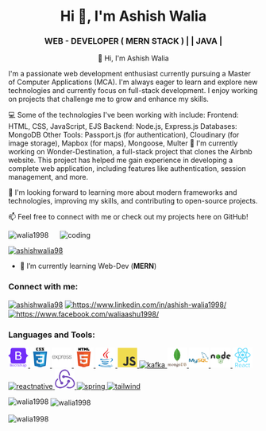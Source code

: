 <h1 align="center">Hi 👋, I'm Ashish Walia</h1>
<h3 align="center">WEB - DEVELOPER ( MERN STACK ) | | JAVA |</h3>

<p align="center" >👋 Hi, I'm Ashish Walia

I'm a passionate web development enthusiast currently pursuing a Master of Computer Applications (MCA). I'm always eager to learn and explore new technologies and currently focus on full-stack development. I enjoy working on projects that challenge me to grow and enhance my skills.

💻 Some of the technologies I've been working with include:
Frontend: HTML, CSS, JavaScript, EJS
Backend: Node.js, Express.js
Databases: MongoDB
Other Tools: Passport.js (for authentication), Cloudinary (for image storage), Mapbox (for maps), Mongoose, Multer
🔭 I'm currently working on Wonder-Destination, a full-stack project that clones the Airbnb website. This project has helped me gain experience in developing a complete web application, including features like authentication, session management, and more.

🌱 I'm looking forward to learning more about modern frameworks and technologies, improving my skills, and contributing to open-source projects.

📫 Feel free to connect with me or check out my projects here on GitHub!</p>

<img align="right"  alt="coding" width="400px" src="https://user-images.githubusercontent.com/55389276/140866485-8fb1c876-9a8f-4d6a-98dc-08c4981eaf70.gif" />

<p align="left"> <img src="https://komarev.com/ghpvc/?username=walia1998&label=Profile%20views&color=0e75b6&style=flat" alt="walia1998" /> </p>

<p align="left"> <a href="https://twitter.com/ashishwalia98" target="blank"><img src="https://img.shields.io/twitter/follow/ashishwalia98?logo=twitter&style=for-the-badge" alt="ashishwalia98" /></a> </p>

- 🔭 I’m currently learning Web-Dev (**MERN**)

<h3 align="left">Connect with me:</h3>
<p align="left">
<a href="https://twitter.com/ashishwalia98" target="blank"><img align="center" src="https://raw.githubusercontent.com/rahuldkjain/github-profile-readme-generator/master/src/images/icons/Social/twitter.svg" alt="ashishwalia98" height="30" width="40" /></a>
<a href="https://linkedin.com/in/https://www.linkedin.com/in/ashish-walia1998/" target="blank"><img align="center" src="https://raw.githubusercontent.com/rahuldkjain/github-profile-readme-generator/master/src/images/icons/Social/linked-in-alt.svg" alt="https://www.linkedin.com/in/ashish-walia1998/" height="30" width="40" /></a>
<a href="https://fb.com/https://www.facebook.com/waliaashu1998/" target="blank"><img align="center" src="https://raw.githubusercontent.com/rahuldkjain/github-profile-readme-generator/master/src/images/icons/Social/facebook.svg" alt="https://www.facebook.com/waliaashu1998/" height="30" width="40" /></a>
</p>

<h3 align="left">Languages and Tools:</h3>
<p align="left"> <a href="https://getbootstrap.com" target="_blank" rel="noreferrer"> <img src="https://raw.githubusercontent.com/devicons/devicon/master/icons/bootstrap/bootstrap-plain-wordmark.svg" alt="bootstrap" width="40" height="40"/> </a> <a href="https://www.w3schools.com/css/" target="_blank" rel="noreferrer"> <img src="https://raw.githubusercontent.com/devicons/devicon/master/icons/css3/css3-original-wordmark.svg" alt="css3" width="40" height="40"/> </a> <a href="https://expressjs.com" target="_blank" rel="noreferrer"> <img src="https://raw.githubusercontent.com/devicons/devicon/master/icons/express/express-original-wordmark.svg" alt="express" width="40" height="40"/> </a> <a href="https://www.w3.org/html/" target="_blank" rel="noreferrer"> <img src="https://raw.githubusercontent.com/devicons/devicon/master/icons/html5/html5-original-wordmark.svg" alt="html5" width="40" height="40"/> </a> <a href="https://www.java.com" target="_blank" rel="noreferrer"> <img src="https://raw.githubusercontent.com/devicons/devicon/master/icons/java/java-original.svg" alt="java" width="40" height="40"/> </a> <a href="https://developer.mozilla.org/en-US/docs/Web/JavaScript" target="_blank" rel="noreferrer"> <img src="https://raw.githubusercontent.com/devicons/devicon/master/icons/javascript/javascript-original.svg" alt="javascript" width="40" height="40"/> </a> <a href="https://kafka.apache.org/" target="_blank" rel="noreferrer"> <img src="https://www.vectorlogo.zone/logos/apache_kafka/apache_kafka-icon.svg" alt="kafka" width="40" height="40"/> </a> <a href="https://www.mongodb.com/" target="_blank" rel="noreferrer"> <img src="https://raw.githubusercontent.com/devicons/devicon/master/icons/mongodb/mongodb-original-wordmark.svg" alt="mongodb" width="40" height="40"/> </a> <a href="https://www.mysql.com/" target="_blank" rel="noreferrer"> <img src="https://raw.githubusercontent.com/devicons/devicon/master/icons/mysql/mysql-original-wordmark.svg" alt="mysql" width="40" height="40"/> </a> <a href="https://nodejs.org" target="_blank" rel="noreferrer"> <img src="https://raw.githubusercontent.com/devicons/devicon/master/icons/nodejs/nodejs-original-wordmark.svg" alt="nodejs" width="40" height="40"/> </a> <a href="https://reactjs.org/" target="_blank" rel="noreferrer"> <img src="https://raw.githubusercontent.com/devicons/devicon/master/icons/react/react-original-wordmark.svg" alt="react" width="40" height="40"/> </a> <a href="https://reactnative.dev/" target="_blank" rel="noreferrer"> <img src="https://reactnative.dev/img/header_logo.svg" alt="reactnative" width="40" height="40"/> </a> <a href="https://redux.js.org" target="_blank" rel="noreferrer"> <img src="https://raw.githubusercontent.com/devicons/devicon/master/icons/redux/redux-original.svg" alt="redux" width="40" height="40"/> </a> <a href="https://spring.io/" target="_blank" rel="noreferrer"> <img src="https://www.vectorlogo.zone/logos/springio/springio-icon.svg" alt="spring" width="40" height="40"/> </a> <a href="https://tailwindcss.com/" target="_blank" rel="noreferrer"> <img src="https://www.vectorlogo.zone/logos/tailwindcss/tailwindcss-icon.svg" alt="tailwind" width="40" height="40"/> </a> </p>

<p><img align="left" src="https://github-readme-stats.vercel.app/api/top-langs?username=walia1998&show_icons=true&locale=en&layout=compact" alt="walia1998" /></p>

<p>&nbsp;<img align="center" src="https://github-readme-stats.vercel.app/api?username=walia1998&show_icons=true&locale=en" alt="walia1998" /></p>

<p><img align="center" src="https://github-readme-streak-stats.herokuapp.com/?user=walia1998&" alt="walia1998" /></p>
